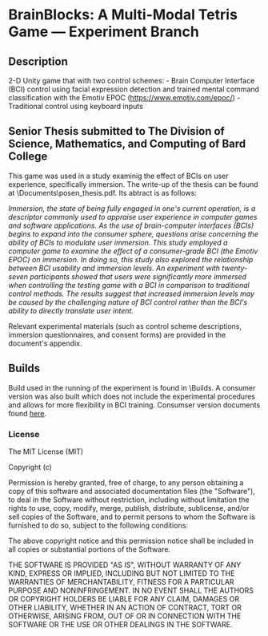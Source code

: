 
# BrainBlocks: A Multi-Modal Tetris Game — Experiment Branch

## Description

2-D Unity game that with two control schemes: 
	- Brain Computer Interface (BCI) control using facial expression detection and trained mental command classification with the Emotiv EPOC (https://www.emotiv.com/epoc/)
	- Traditional control using keyboard inputs

## Senior Thesis submitted to The Division of Science, Mathematics, and Computing of Bard College
This game was used in a study examinig the effect of BCIs on user experience, specifically immersion. The write-up of the thesis can be found at \Documents\posen_thesis.pdf. Its abtract is as follows:

*Immersion, the state of being fully engaged in one's current operation, is a descriptor commonly used to appraise user experience in computer games and software applications. As the use of brain-computer interfaces (BCIs) begins to expand into the consumer sphere, questions arise concerning the ability of BCIs to modulate user immersion. This study employed a computer game to examine the effect of a consumer-grade BCI (the Emotiv EPOC) on immersion. In doing so, this study also explored the relationship between BCI usability and immersion levels. An experiment with twenty-seven participants showed that users were significantly more immersed when controlling the testing game with a BCI in comparison to traditional control methods. The results suggest that increased immersion levels may be caused by the challenging nature of BCI control rather than the BCI's ability to directly translate user intent.*

Relevant experimental materials (such as control scheme descriptions, immersion questionnaires, and consent forms) are provided in the document's appendix.

## Builds
Build used in the running of the experiment is found in \Builds.
A consumer version was also built which does not include the experimental procedures and allows for more flexibility in BCI training. Consumser version documents found [here](https://github.com/esposen/building_blocks/tree/consumer).

### License

The MIT License (MIT)

Copyright (c) <year> <copyright holders>

Permission is hereby granted, free of charge, to any person obtaining a copy of this software and associated documentation files (the "Software"), to deal in the Software without restriction, including without limitation the rights to use, copy, modify, merge, publish, distribute, sublicense, and/or sell copies of the Software, and to permit persons to whom the Software is furnished to do so, subject to the following conditions:

The above copyright notice and this permission notice shall be included in all copies or substantial portions of the Software.

THE SOFTWARE IS PROVIDED "AS IS", WITHOUT WARRANTY OF ANY KIND, EXPRESS OR IMPLIED, INCLUDING BUT NOT LIMITED TO THE WARRANTIES OF MERCHANTABILITY, FITNESS FOR A PARTICULAR PURPOSE AND NONINFRINGEMENT. IN NO EVENT SHALL THE AUTHORS OR COPYRIGHT HOLDERS BE LIABLE FOR ANY CLAIM, DAMAGES OR OTHER LIABILITY, WHETHER IN AN ACTION OF CONTRACT, TORT OR OTHERWISE, ARISING FROM, OUT OF OR IN CONNECTION WITH THE SOFTWARE OR THE USE OR OTHER DEALINGS IN THE SOFTWARE.
